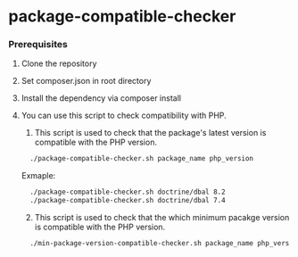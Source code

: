 # package-compatible-checker

### Prerequisites
1. Clone the repository
   
2. Set composer.json in root directory

2. Install the dependency via composer install

3. You can use this script to check compatibility with PHP.

   1. This script is used to check that the package's latest version is compatible with the PHP version.
   ```sh
     ./package-compatible-checker.sh package_name php_version
   ```

   Exmaple:      
   ```sh
     ./package-compatible-checker.sh doctrine/dbal 8.2
     ./package-compatible-checker.sh doctrine/dbal 7.4
   ```

   2. This script is used to check that the which minimum pacakge version is compatible with the PHP version.
   ```sh
     ./min-package-version-compatible-checker.sh package_name php_version
   ```
